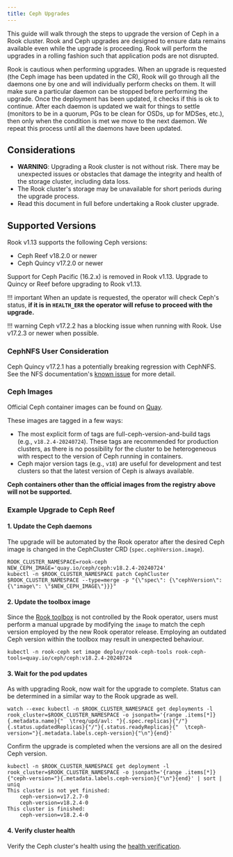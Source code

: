 ```yaml
---
title: Ceph Upgrades
---
```


This guide will walk through the steps to upgrade the version of Ceph in a Rook cluster.
Rook and Ceph upgrades are designed to ensure data remains available even while
the upgrade is proceeding. Rook will perform the upgrades in a rolling fashion
such that application pods are not disrupted.

Rook is cautious when performing upgrades. When an upgrade is requested (the Ceph image has been
updated in the CR), Rook will go through all the daemons one by one and will individually perform
checks on them. It will make sure a particular daemon can be stopped before performing the upgrade.
Once the deployment has been updated, it checks if this is ok to continue. After each daemon is
updated we wait for things to settle (monitors to be in a quorum, PGs to be clean for OSDs, up for
MDSes, etc.), then only when the condition is met we move to the next daemon. We repeat this process
until all the daemons have been updated.

## Considerations

* **WARNING**: Upgrading a Rook cluster is not without risk. There may be unexpected issues or
    obstacles that damage the integrity and health of the storage cluster, including data loss.
* The Rook cluster's storage may be unavailable for short periods during the upgrade process.
* Read this document in full before undertaking a Rook cluster upgrade.

## Supported Versions

Rook v1.13 supports the following Ceph versions:

* Ceph Reef v18.2.0 or newer
* Ceph Quincy v17.2.0 or newer

Support for Ceph Pacific (16.2.x) is removed in Rook v1.13. Upgrade to Quincy or Reef before upgrading
to Rook v1.13.

!!! important
    When an update is requested, the operator will check Ceph's status,
    **if it is in `HEALTH_ERR` the operator will refuse to proceed with the upgrade.**

!!! warning
    Ceph v17.2.2 has a blocking issue when running with Rook. Use v17.2.3 or newer when possible.

### CephNFS User Consideration

Ceph Quincy v17.2.1 has a potentially breaking regression with CephNFS. See the NFS documentation's
[known issue](../CRDs/ceph-nfs-crd.md#ceph-v1721) for more detail.

### Ceph Images

Official Ceph container images can be found on [Quay](https://quay.io/repository/ceph/ceph?tab=tags).

These images are tagged in a few ways:

* The most explicit form of tags are full-ceph-version-and-build tags (e.g., `v18.2.4-20240724`).
    These tags are recommended for production clusters, as there is no possibility for the cluster to
    be heterogeneous with respect to the version of Ceph running in containers.
* Ceph major version tags (e.g., `v18`) are useful for development and test clusters so that the
    latest version of Ceph is always available.

**Ceph containers other than the official images from the registry above will not be supported.**

### Example Upgrade to Ceph Reef

#### **1. Update the Ceph daemons**

The upgrade will be automated by the Rook operator after the desired Ceph image is changed in the
CephCluster CRD (`spec.cephVersion.image`).

```console
ROOK_CLUSTER_NAMESPACE=rook-ceph
NEW_CEPH_IMAGE='quay.io/ceph/ceph:v18.2.4-20240724'
kubectl -n $ROOK_CLUSTER_NAMESPACE patch CephCluster $ROOK_CLUSTER_NAMESPACE --type=merge -p "{\"spec\": {\"cephVersion\": {\"image\": \"$NEW_CEPH_IMAGE\"}}}"
```

#### **2. Update the toolbox image**

Since the [Rook toolbox](https://rook.io/docs/rook/latest/Troubleshooting/ceph-toolbox/) is not controlled by
the Rook operator, users must perform a manual upgrade by modifying the `image` to match the ceph version
employed by the new Rook operator release. Employing an outdated Ceph version within the toolbox may result
in unexpected behaviour.

```console
kubectl -n rook-ceph set image deploy/rook-ceph-tools rook-ceph-tools=quay.io/ceph/ceph:v18.2.4-20240724
```

#### **3. Wait for the pod updates**

As with upgrading Rook, now wait for the upgrade to complete. Status can be determined in a similar
way to the Rook upgrade as well.

```console
watch --exec kubectl -n $ROOK_CLUSTER_NAMESPACE get deployments -l rook_cluster=$ROOK_CLUSTER_NAMESPACE -o jsonpath='{range .items[*]}{.metadata.name}{"  \treq/upd/avl: "}{.spec.replicas}{"/"}{.status.updatedReplicas}{"/"}{.status.readyReplicas}{"  \tceph-version="}{.metadata.labels.ceph-version}{"\n"}{end}'
```

Confirm the upgrade is completed when the versions are all on the desired Ceph version.

```console
kubectl -n $ROOK_CLUSTER_NAMESPACE get deployment -l rook_cluster=$ROOK_CLUSTER_NAMESPACE -o jsonpath='{range .items[*]}{"ceph-version="}{.metadata.labels.ceph-version}{"\n"}{end}' | sort | uniq
This cluster is not yet finished:
    ceph-version=v17.2.7-0
    ceph-version=v18.2.4-0
This cluster is finished:
    ceph-version=v18.2.4-0
```

#### **4. Verify cluster health**

Verify the Ceph cluster's health using the [health verification](health-verification.md).

